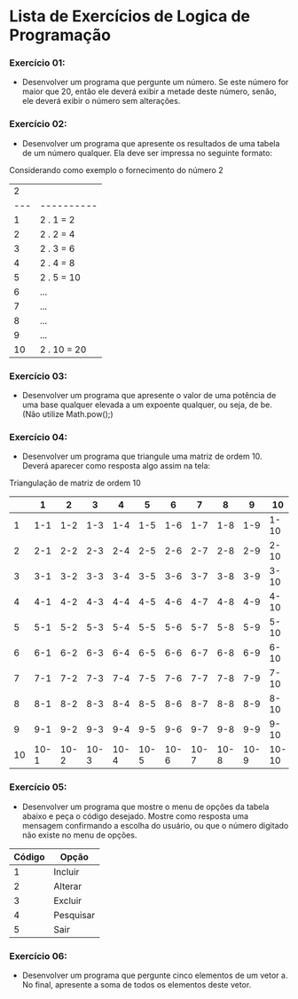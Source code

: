 # Lista de Exercícios de Logica de Programação

### Exercício 01:

- Desenvolver um programa que pergunte um número. Se este número for maior que 20, então ele deverá exibir a
metade deste número, senão, ele deverá exibir o número sem alterações.

### Exercício 02:

- Desenvolver um programa que apresente os resultados de uma tabela de um número qualquer. Ela deve ser
impressa no seguinte formato:

Considerando como exemplo o fornecimento do número 2

|   |          |
|---|----------|
| 2 |          |
|---|----------|
| 1 | 2 . 1 = 2 |
| 2 | 2 . 2 = 4 |
| 3 | 2 . 3 = 6 |
| 4 | 2 . 4 = 8 |
| 5 | 2 . 5 = 10 |
| 6 | ...      |
| 7 | ...      |
| 8 | ...      |
| 9 | ...      |
|10 | 2 . 10 = 20|


### Exercício 03:

- Desenvolver um programa que apresente o valor de uma potência de uma base qualquer elevada a um expoente
qualquer, ou seja, de be. (Não utilize Math.pow();)

### Exercício 04:

- Desenvolver um programa que triangule uma matriz de ordem 10.
Deverá aparecer como resposta algo assim na tela:

Triangulação de matriz de ordem 10

|   | 1   | 2   | 3   | 4   | 5   | 6   | 7   | 8   | 9   | 10  |
|---|-----|-----|-----|-----|-----|-----|-----|-----|-----|-----|
| 1 | 1-1 | 1-2 | 1-3 | 1-4 | 1-5 | 1-6 | 1-7 | 1-8 | 1-9 | 1-10|
| 2 | 2-1 | 2-2 | 2-3 | 2-4 | 2-5 | 2-6 | 2-7 | 2-8 | 2-9 | 2-10|
| 3 | 3-1 | 3-2 | 3-3 | 3-4 | 3-5 | 3-6 | 3-7 | 3-8 | 3-9 | 3-10|
| 4 | 4-1 | 4-2 | 4-3 | 4-4 | 4-5 | 4-6 | 4-7 | 4-8 | 4-9 | 4-10|
| 5 | 5-1 | 5-2 | 5-3 | 5-4 | 5-5 | 5-6 | 5-7 | 5-8 | 5-9 | 5-10|
| 6 | 6-1 | 6-2 | 6-3 | 6-4 | 6-5 | 6-6 | 6-7 | 6-8 | 6-9 | 6-10|
| 7 | 7-1 | 7-2 | 7-3 | 7-4 | 7-5 | 7-6 | 7-7 | 7-8 | 7-9 | 7-10|
| 8 | 8-1 | 8-2 | 8-3 | 8-4 | 8-5 | 8-6 | 8-7 | 8-8 | 8-9 | 8-10|
| 9 | 9-1 | 9-2 | 9-3 | 9-4 | 9-5 | 9-6 | 9-7 | 9-8 | 9-9 | 9-10|
|10 |10-1 |10-2 |10-3 |10-4 |10-5 |10-6 |10-7 |10-8 |10-9 |10-10|


### Exercício 05:

- Desenvolver um programa que mostre o menu de opções da tabela abaixo e peça o código desejado. Mostre
como resposta uma mensagem confirmando a escolha do usuário, ou que o número digitado não existe no
menu de opções.

| Código | Opção      |
|--------|------------|
| 1      | Incluir    |
| 2      | Alterar    |
| 3      | Excluir    |
| 4      | Pesquisar  |
| 5      | Sair       |

### Exercício 06:

- Desenvolver um programa que pergunte cinco elementos de um vetor a. No final, apresente a soma de todos os elementos deste vetor.